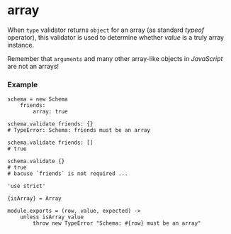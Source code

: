 array
=====

When `type` validator returns `object` for an array (as standard *typeof* operator),
this validator is used to determine whether *value* is a truly array instance.

Remember that `arguments` and many other array-like objects in *JavaScript* are not an arrays!

### Example
```
schema = new Schema
	friends:
		array: true

schema.validate friends: {}
# TypeError: Schema: friends must be an array

schema.validate friends: []
# true

schema.validate {}
# true
# bacuse `friends` is not required ...
```

	'use strict'

	{isArray} = Array

	module.exports = (row, value, expected) ->
		unless isArray value
			throw new TypeError "Schema: #{row} must be an array"